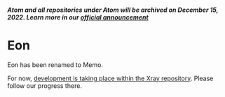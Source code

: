 ##### Atom and all repositories under Atom will be archived on December 15, 2022. Learn more in our [official announcement](https://github.blog/2022-06-08-sunsetting-atom/)
 # Eon

Eon has been renamed to Memo.

For now, [development is taking place within the Xray repository](https://github.com/atom/xray/). Please follow our progress there.

